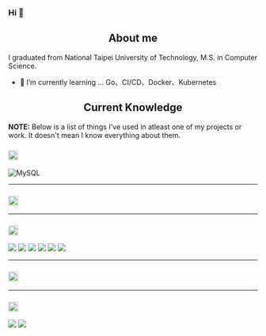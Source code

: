 ### Hi 👋

<h2 align="center">About me</h2>
I graduated from National Taipei University of Technology, M.S. in Computer Science.

- 🌱 I’m currently learning ... Go、CI/CD、Docker、Kubernetes

<h2 align="center">Current Knowledge</h2>

**NOTE:** Below is a list of things I've used in atleast one of my projects or work. It doesn't mean I know everything about them.

<h3><img height="20px" src="https://img.shields.io/badge/Database-979a9b"/></h3>
<span><img src="https://img.shields.io/badge/mysql-%2300f.svg?style=flat-square&logo=mysql&logoColor=white" alt="MySQL"/></span>
<hr>
<h3><img height="20px" src="https://img.shields.io/badge/Framework-695b55"/></h3>
<hr>
<h3><img height="20px" src="https://img.shields.io/badge/Language-467870"/></h3>
<span><img src="https://img.shields.io/badge/go-%2300ADD8.svg?style=flat-square&logo=go&logoColor=fff"/></span>
<span><img src="https://img.shields.io/badge/java-%23ED8B00.svg?style=flat-square&logo=java&logoColor=fff"/></span>
<span><img src="https://img.shields.io/badge/python-3670A0?style=flat-square&logo=python&logoColor=fff"/></span>
<span><img src="https://img.shields.io/badge/python-3670A0?style=flat-square&logo=python&logoColor=fff"/></span>
<span><img src="https://img.shields.io/badge/c++-%2300599C.svg?style=flat-square&logo=c%2B%2B&logoColor=fff"/><span>
<span><img src="https://img.shields.io/badge/javascript-%23323330.svg?style=flat-square&logo=javascript&logoColor=%23F7DF1E"></span>
<hr>
<h3><img height="20px" src="https://img.shields.io/badge/Networking-505558"/></h3>
<hr>
<h3><img height="20px" src="https://img.shields.io/badge/Tool-6c598f"/></h3>
<span><img src="https://img.shields.io/badge/-Vim-019733?style=flat-square&logo=vim&logoColor=fff"/></span>
<span><img src="https://img.shields.io/badge/-VSCode-007acc?style=flat-square&logo=Visual-Studio-Code&logoColor=fff"/></span>
  


<!--
**EKOISMYLOVE/EKOISMYLOVE** is a ✨ _special_ ✨ repository because its `README.md` (this file) appears on your GitHub profile.

Here are some ideas to get you started:

- 🔭 I’m currently working on ...
- 🌱 I’m currently learning ...
- 👯 I’m looking to collaborate on ...
- 🤔 I’m looking for help with ...
- 💬 Ask me about ...
- 📫 How to reach me: ...
- 😄 Pronouns: ...
- ⚡ Fun fact: ...
-->
